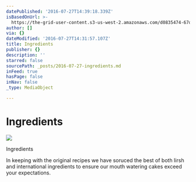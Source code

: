 ```yaml
---
datePublished: '2016-07-27T14:39:18.339Z'
isBasedOnUrl: >-
  https://the-grid-user-content.s3-us-west-2.amazonaws.com/d0835474-67d3-4fce-aaa2-4ccb340eea96.jpg
author: []
via: {}
dateModified: '2016-07-27T14:31:57.107Z'
title: Ingredients
publisher: {}
description: ''
starred: false
sourcePath: _posts/2016-07-27-ingredients.md
inFeed: true
hasPage: false
inNav: false
_type: MediaObject

---
```

# Ingredients
![](https://the-grid-user-content.s3-us-west-2.amazonaws.com/d0835474-67d3-4fce-aaa2-4ccb340eea96.jpg)

Ingredients

In keeping with the original recipes we have soruced the best of both Iirsh and international ingredients to ensure our mouth watering cakes exceed your expectations.